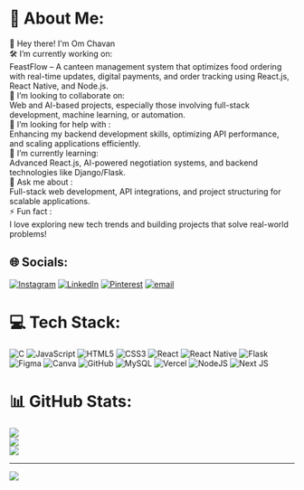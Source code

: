 # 💫 About Me:
 👋 Hey there! I'm Om Chavan<br>🛠 I’m currently working on:  <br>FeastFlow – A canteen management system that optimizes food ordering with real-time updates, digital payments, and order tracking using React.js, React Native, and Node.js.<br>👥 I’m looking to collaborate on: <br>Web and AI-based projects, especially those involving full-stack development, machine learning, or automation.<br>🤝 I’m looking for help with :<br>Enhancing my backend development skills, optimizing API performance, and scaling applications efficiently.<br>🌱 I’m currently learning: <br>Advanced React.js, AI-powered negotiation systems, and backend technologies like Django/Flask.<br> 💬 Ask me about :<br>Full-stack web development, API integrations, and project structuring for scalable applications.<br>⚡ Fun fact :<br>I love exploring new tech trends and building projects that solve real-world problems!<br>


## 🌐 Socials:
[![Instagram](https://img.shields.io/badge/Instagram-%23E4405F.svg?logo=Instagram&logoColor=white)](https://instagram.com/om-chavan-003) [![LinkedIn](https://img.shields.io/badge/LinkedIn-%230077B5.svg?logo=linkedin&logoColor=white)](https://linkedin.com/in/om-chavan003) [![Pinterest](https://img.shields.io/badge/Pinterest-%23E60023.svg?logo=Pinterest&logoColor=white)](https://pinterest.com/Om_mmi) [![email](https://img.shields.io/badge/Email-D14836?logo=gmail&logoColor=white)](mailto:omsanjay975@gmail.com) 

# 💻 Tech Stack:
![C](https://img.shields.io/badge/c-%2300599C.svg?style=for-the-badge&logo=c&logoColor=white) ![JavaScript](https://img.shields.io/badge/javascript-%23323330.svg?style=for-the-badge&logo=javascript&logoColor=%23F7DF1E) ![HTML5](https://img.shields.io/badge/html5-%23E34F26.svg?style=for-the-badge&logo=html5&logoColor=white) ![CSS3](https://img.shields.io/badge/css3-%231572B6.svg?style=for-the-badge&logo=css3&logoColor=white) ![React](https://img.shields.io/badge/react-%2320232a.svg?style=for-the-badge&logo=react&logoColor=%2361DAFB) ![React Native](https://img.shields.io/badge/react_native-%2320232a.svg?style=for-the-badge&logo=react&logoColor=%2361DAFB) ![Flask](https://img.shields.io/badge/flask-%23000.svg?style=for-the-badge&logo=flask&logoColor=white) ![Figma](https://img.shields.io/badge/figma-%23F24E1E.svg?style=for-the-badge&logo=figma&logoColor=white) ![Canva](https://img.shields.io/badge/Canva-%2300C4CC.svg?style=for-the-badge&logo=Canva&logoColor=white) ![GitHub](https://img.shields.io/badge/github-%23121011.svg?style=for-the-badge&logo=github&logoColor=white) ![MySQL](https://img.shields.io/badge/mysql-4479A1.svg?style=for-the-badge&logo=mysql&logoColor=white) ![Vercel](https://img.shields.io/badge/vercel-%23000000.svg?style=for-the-badge&logo=vercel&logoColor=white) ![NodeJS](https://img.shields.io/badge/node.js-6DA55F?style=for-the-badge&logo=node.js&logoColor=white) ![Next JS](https://img.shields.io/badge/Next-black?style=for-the-badge&logo=next.js&logoColor=white)
# 📊 GitHub Stats:
![](https://github-readme-stats.vercel.app/api?username=Omm-codes&theme=dark&hide_border=false&include_all_commits=false&count_private=false)<br/>
![](https://nirzak-streak-stats.vercel.app/?user=Omm-codes&theme=dark&hide_border=false)<br/>
![](https://github-readme-stats.vercel.app/api/top-langs/?username=Omm-codes&theme=dark&hide_border=false&include_all_commits=false&count_private=false&layout=compact)

---
[![](https://visitcount.itsvg.in/api?id=Omm-codes&icon=0&color=0)](https://visitcount.itsvg.in)

<!-- Proudly created with GPRM ( https://gprm.itsvg.in ) -->
<!--
**Omm-codes/Omm-codes** is a ✨ _special_ ✨ repository because its `README.md` (this file) appears on your GitHub profile.

Here are some ideas to get you started:

- 🔭 I’m currently working on ...
- 🌱 I’m currently learning ...
- 👯 I’m looking to collaborate on ...
- 🤔 I’m looking for help with ...
- 💬 Ask me about ...
- 📫 How to reach me: ...
- 😄 Pronouns: ...
- ⚡ Fun fact: ...
-->
